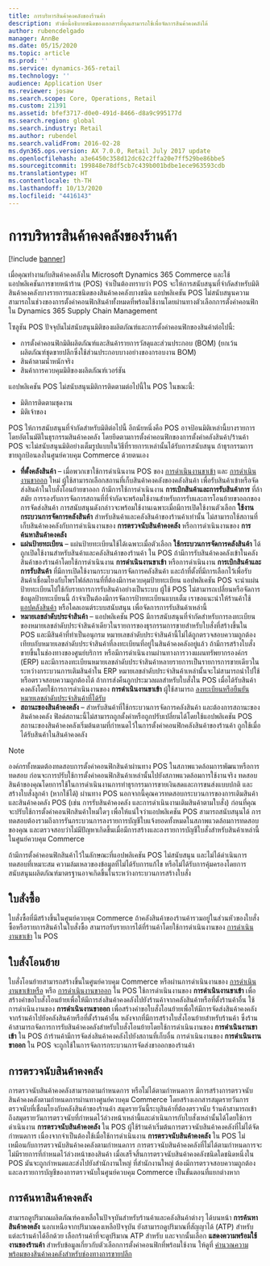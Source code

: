 ```yaml
---
title: การบริหารสินค้าคงคลังของร้านค้า
description: หัวข้อนี้อธิบายชนิดของเอกสารที่คุณสามารถใช้เพื่อจัดการสินค้าคงคลังได้
author: rubencdelgado
manager: AnnBe
ms.date: 05/15/2020
ms.topic: article
ms.prod: ''
ms.service: dynamics-365-retail
ms.technology: ''
audience: Application User
ms.reviewer: josaw
ms.search.scope: Core, Operations, Retail
ms.custom: 21391
ms.assetid: bfef3717-d0e0-491d-8466-d8a9c995177d
ms.search.region: global
ms.search.industry: Retail
ms.author: rubendel
ms.search.validFrom: 2016-02-28
ms.dyn365.ops.version: AX 7.0.0, Retail July 2017 update
ms.openlocfilehash: a3e6450c358d12dc62c2ffa20e7ff529be86bbe5
ms.sourcegitcommit: 199848e78df5cb7c439b001bdbe1ece963593cdb
ms.translationtype: HT
ms.contentlocale: th-TH
ms.lasthandoff: 10/13/2020
ms.locfileid: "4416143"
---
```

# <a name="store-inventory-management"></a>การบริหารสินค้าคงคลังของร้านค้า

[!include [banner](includes/banner.md)]

เมื่อคุณทำงานกับสินค้าคงคลังใน Microsoft Dynamics 365 Commerce และใช้แอปพลิเคชันการขายหน้าร้าน (POS) จำเป็นต้องทราบว่า POS จะให้การสนับสนุนที่จำกัดสำหรับมิติสินค้าคงคลังบางรายการและชนิดของสินค้าคงคลังบางชนิด แอปพลิเคชัน POS ไม่สนับสนุนความสามารถในช่วงของการตั้งค่าคอนฟิกสินค้าทั้งหมดที่พร้อมใช้งานโดยผ่านทางตัวเลือกการตั้งค่าคอนฟิกใน Dynamics 365 Supply Chain Management

โซลูชัน POS ปัจจุบันไม่สนับสนุนมิติของผลิตภัณฑ์และการตั้งค่าคอนฟิกของสินค้าต่อไปนี้:

- การตั้งค่าคอนฟิกมิติผลิตภัณฑ์และสินค้ารายการวัสดุและส่วนประกอบ (BOM) (ยกเว้นผลิตภัณฑ์ชุดขายปลีกซึ่งใช้ส่วนประกอบบางอย่างของกรอบงาน BOM)
- สินค้าตามน้ำหนักจริง
- สินค้าการควบคุมมิติของผลิตภัณฑ์เวอร์ชัน

แอปพลิเคชัน POS ไม่สนับสนุนมิติการติดตามต่อไปนี้ใน POS ในขณะนี้:

- มิติการติดตามชุดงาน
- มิติเจ้าของ

POS ให้การสนับสนุนที่จำกัดสำหรับมิติต่อไปนี้ อีกนัยหนึ่งคือ POS อาจป้อนมิติเหล่านี้บางรายการโดยอัตโนมัติในธุรกรรมสินค้าคงคลัง โดยยึดตามการตั้งค่าคอนฟิกของการตั้งค่าคลังสินค้า/ร้านค้า POS จะไม่สนับสนุนมิติอย่างเต็มรูปแบบในวิธีที่รายการเหล่านั้นได้รับการสนับสนุน ถ้าธุรกรรมการขายถูกป้อนลงในศูนย์ควบคุม Commerce ด้วยตนเอง 

- **ที่ตั้งคลังสินค้า** – เมื่อพวกเขาใช้การดำเนินงาน POS ของ [การดำเนินงานขาเข้า](https://docs.microsoft.com/dynamics365/commerce/pos-inbound-inventory-operation) และ [การดำเนินงานขาออก](https://docs.microsoft.com/dynamics365/commerce/pos-outbound-inventory-operation) ใหม่ ผู้ใช้สามารถเลือกสถานที่เก็บสินค้าคงคลังของคลังสินค้า เพื่อรับสินค้าเข้าหรือจัดส่งสินค้าในใบสั่งโอนย้ายขาออก ถ้ามีการใช้การดำเนินงาน **การเบิกสินค้าและการรับสินค้าการ** ที่ล้าสมัย การรองรับการจัดการสถานที่ที่จำกัดจะพร้อมใช้งานสำหรับการรับและการโอนย้ายขาออกของการจัดส่งสินค้า การสนับสนุนดังกล่าวจะพร้อมใช้งานเฉพาะเมื่อมีการเปิดใช้งานตัวเลือก **ใช้งานกระบวนการจัดการคลังสินค้า** สำหรับสินค้าและคลังสินค้าของร้านค้าเท่านั้น ไม่สามารถใช้สถานที่เก็บสินค้าคงคลังกับการดำเนินงานของ **การตรวจนับสินค้าคงคลัง** หรือการดำเนินงานของ **การค้นหาสินค้าคงคลัง**
- **แผ่นป้ายทะเบียน** – แผ่นป้ายทะเบียนใช้ได้เฉพาะเมื่อตัวเลือก **ใช้กระบวนการจัดการคลังสินค้า** ได้ถูกเปิดใช้งานสำหรับสินค้าและคลังสินค้าของร้านค้า ใน POS ถ้ามีการรับสินค้าคงคลังเข้าในคลังสินค้าของร้านค้าโดยใช้การดำเนินงาน **การดำเนินงานขาเข้า** หรือการดำเนินงาน **การเบิกสินค้าและการรับสินค้า** ที่มีการเปิดใช้งานกระบวนการจัดการคลังสินค้า และถ้าที่ตั้งที่มีการเลือกไว้เพื่อรับสินค้าเชื่อมโยงกับโพรไฟล์สถานที่ที่ต้องมีการควบคุมป้ายทะเบียน แอปพลิเคชัน POS จะนำแผ่นป้ายทะเบียนไปใช้กับรายการการรับสินค้าอย่างเป็นระบบ ผู้ใช้ POS ไม่สามารถเปลี่ยนหรือจัดการข้อมูลป้ายทะเบียนนี้ ถ้าจำเป็นต้องมีการจัดการป้ายทะเบียนแบบเต็ม เราขอแนะนำให้ร้านค้าใช้ [แอปคลังสินค้า](https://docs.microsoft.com/dynamics365/supply-chain/warehousing/install-configure-warehousing-app) หรือไคลเอนต์ระบบสนับสนุน เพื่อจัดการการรับสินค้าเหล่านี้
- **หมายเลขลำดับประจำสินค้า** – แอปพลิเคชัน POS มีการสนับสนุนที่จำกัดสำหรับการลงทะเบียนของหมายเลขลำดับประจำสินค้าเดียวในรายการของธุรกรรมการขายสำหรับใบสั่งที่สร้างขึ้นใน POS และมีสินค้าที่ทำเป็นอนุกรม หมายเลขลำดับประจำสินค้านี้ไม่ได้ถูกตรวจสอบความถูกต้องเทียบกับหมายเลขลำดับประจำสินค้าที่ลงทะเบียนที่อยู่ในสินค้าคงคลังอยู่แล้ว ถ้ามีการสร้างใบสั่งขายขึ้นในช่องทางของศูนย์บริการ หรือมีการดำเนินงานผ่านทางการวางแผนทรัพยากรองค์กร (ERP) และมีการลงทะเบียนหมายเลขลำดับประจำสินค้าหลายรายการเป็นรายการการขายเดียวในระหว่างกระบวนการเติมสินค้าใน ERP หมายเลขลำดับประจำสินค้าเหล่านั้นจะไม่สามารถนำไปใช้หรือตรวจสอบความถูกต้องได้ ถ้าการส่งคืนถูกประมวลผลสำหรับใบสั่งใน POS เมื่อได้รับสินค้าคงคลังโดยใช้การการดำเนินงานของ **การดำเนินงานขาเข้า** ผู้ใช้สามารถ [ลงทะเบียนหรือยืนยันหมายเลขลำดับประจำสินค้าที่ได้รับ](https://docs.microsoft.com/dynamics365/commerce/pos-serialized-items)
- **สถานะของสินค้าคงคลัง** – สำหรับสินค้าที่ใช้กระบวนการจัดการคลังสินค้า และต้องการสถานะของสินค้าคงคลัง ฟิลด์สถานะนี้ไม่สามารถถูกตั้งค่าหรือถูกปรับเปลี่ยนได้โดยใช้แอปพลิเคชัน POS สถานะของสินค้าคงคลังเริ่มต้นตามที่กำหนดไว้ในการตั้งค่าคอนฟิกคลังสินค้าของร้านค้า ถูกใช้เมื่อได้รับสินค้าในสินค้าคงคลัง

> [!NOTE]
> องค์กรทั้งหมดต้องทดสอบการตั้งค่าคอนฟิกสินค้าผ่านทาง POS ในสภาพแวดล้อมการพัฒนาหรือการทดสอบ ก่อนจะการปรับใช้การตั้งค่าคอนฟิกสินค้าเหล่านั้นไปยังสภาพแวดล้อมการใช้งานจริง ทดสอบสินค้าของคุณโดยการใช้ในการดำเนินงานการทำธุรกรรมการขายเงินสดและการขนส่งแบบปกติ และสร้างใบสั่งลูกค้า (หากใช้ได้) ผ่านทาง POS นอกจากนี้คุณควรทดสอบกระบวนการของการเติมสินค้าและสินค้าคงคลัง POS (เช่น การรับสินค้าคงคลัง และการดำเนินงานเติมสินค้าตามใบสั่ง) ก่อนที่คุณจะปรับใช้การตั้งค่าคอนฟิกสินค้าใหม่ใดๆ เพื่อให้แน่ใจว่าแอปพลิเคชัน POS สามารถสนับสนุนได้ การทดสอบต้องรวมถึงการรันกระบวนการลงรายการบัญชีใบแจ้งยอดทั้งหมดในสภาพแวดล้อมการทดสอบของคุณ และตรวจสอบว่าไม่มีปัญหาเกิดขึ้นเมื่อมีการสร้างและลงรายการบัญชีใบสั่งสำหรับสินค้าเหล่านี้ในศูนย์ควบคุม Commerce
>
> ถ้ามีการตั้งค่าคอนฟิกสินค้าไว้ในลักษณะที่แอปพลิเคชัน POS ไม่สนับสนุน และไม่ได้ดำเนินการทดสอบที่เหมาะสม ความล้มเหลวของข้อมูลที่ไม่ได้รับการแก้ไข หรือไม่ได้รับการคุ้มครองโดยการสนับสนุนผลิตภัณฑ์มาตรฐานอาจเกิดขึ้นในระหว่างกระบวนการสร้างใบสั่ง

## <a name="purchase-orders"></a>ใบสั่งซื้อ

ใบสั่งซื้อที่มีสร้างขึ้นในศูนย์ควบคุม Commerce ถ้าคลังสินค้าของร้านค้ารวมอยู่ในส่วนหัวของใบสั่งซื้อหรือรายการสินค้าในใบสั่งซื้อ สามารถรับรายการได้ที่ร้านค้าโดยใช้การดำเนินงานของ [การดำเนินงานขาเข้า](https://docs.microsoft.com/dynamics365/commerce/pos-inbound-inventory-operation) ใน POS 

## <a name="transfer-orders"></a>ใบสั่งโอนย้าย

ใบสั่งโอนย้ายสามารถสร้างขึ้นในศูนย์ควบคุม Commerce หรือผ่านการดำเนินงานของ [การดำเนินงานขาเข้าหรือ](https://docs.microsoft.com/dynamics365/commerce/pos-inbound-inventory-operation) หรือ [การดำเนินงานขาออก](https://docs.microsoft.com/dynamics365/commerce/pos-outbound-inventory-operation) ใน POS ใช้การดำเนินงานของ **การดำเนินงานขาเข้า** เพื่อสร้างคำขอใบสั่งโอนย้ายเพื่อให้มีการส่งสินค้าคงคลังไปยังร้านค้าจากคลังสินค้าหรือที่ตั้งร้านค้าอื่น ใช้การดำเนินงานของ **การดำเนินงานขาออก** เพื่อสร้างคำขอใบสั่งโอนย้ายเพื่อให้มีการจัดส่งสินค้าคงคลังจากร้านค้าไปยังคลังสินค้าหรือที่ตั้งร้านค้าอื่น หลังจากที่มีการสร้างใบสั่งโอนย้ายสำหรับร้านค้า ซึ่งร้านค้าสามารถจัดการการรับสินค้าคงคลังสำหรับใบสั่งโอนย้ายโดยใช้การดำเนินงานของ **การดำเนินงานขาเข้า** ใน POS ถ้าร้านค้ามีการจัดส่งสินค้าคงคลังไปยังสถานที่เก็บอื่น การดำเนินงานของ **การดำเนินงานขาออก** ใน POS จะถูกใช้ในการจัดการกระบวนการจัดส่งขาออกของร้านค้า

## <a name="stock-counts"></a>การตรวจนับสินค้าคงคลัง

การตรวจนับสินค้าคงคลังสามารถตามกำหนดการ หรือไม่ได้ตามกำหนดการ มีการสร้างการตรวจนับสินค้าคงคลังตามกำหนดการผ่านทางศูนย์ควบคุม Commerce โดยสร้างเอกสารสมุดรายวันการตรวจนับที่เชื่อมโยงกับคลังสินค้าของร้านค้า สมุดรายวันนี้ระบุสินค้าที่ต้องตรวจนับ ร้านค้าสามารถเข้าถึงสมุดรายวันการตรวจนับที่กำหนดไว้ล่วงหน้าเหล่านี้และดำเนินการกับใบสั่งเหล่านั้นได้โดยใช้การดำเนินงาน **การตรวจนับสินค้าคงคลัง** ใน POS ผู้ใช้ร้านค้าเริ่มต้นการตรวจนับสินค้าคงคลังที่ไม่ได้จัดกำหนดการ เนื่องจากจำเป็นต้องใช้เมื่อใช้การดำเนินงาน **การตรวจนับสินค้าคงคลัง** ใน POS ไม่เหมือนกับการตรวจนับสินค้าคงคลังตามกำหนดการ การตรวจนับสินค้าคงคลังที่ไม่ได้ตามกำหนดการจะไม่มีรายการที่กำหนดไว้ล่วงหน้าของสินค้า เมื่อเสร็จสิ้นการตรวจนับสินค้าคงคลังชนิดใดชนิดหนึ่งใน POS มันจะถูกกำหนดและส่งไปยังสำนักงานใหญ่ ที่สำนักงานใหญ่ ต้องมีการตรวจสอบความถูกต้องและลงรายการบัญชีของการตรวจนับในศูนย์ควบคุม Commerce เป็นขั้นตอนที่แยกต่างหาก

## <a name="inventory-lookup"></a>การค้นหาสินค้าคงคลัง

สามารถดูปริมาณผลิตภัณฑ์คงเหลือในปัจจุบันสำหรับร้านค้าและคลังสินค้าต่างๆ ได้บนหน้า **การค้นหาสินค้าคงคลัง** นอกเหนือจากปริมาณคงเหลือปัจจุบัน ยังสามารถดูปริมาณที่สัญญาได้ (ATP) สำหรับแต่ละร้านค้าได้อีกด้วย เลือกร้านค้าที่จะดูปริมาณ ATP สำหรับ และจากนั้นเลือก **แสดงความพร้อมใช้งานของร้านค้า** สำหรับข้อมูลเกี่ยวกับตัวเลือกการตั้งค่าคอนฟิกที่พร้อมใช้งาน ให้ดูที่ [คำนวณความพร้อมของสินค้าคงคลังสำหรับช่องทางการขายปลีก](https://docs.microsoft.com/dynamics365/commerce/calculated-inventory-retail-channels)
